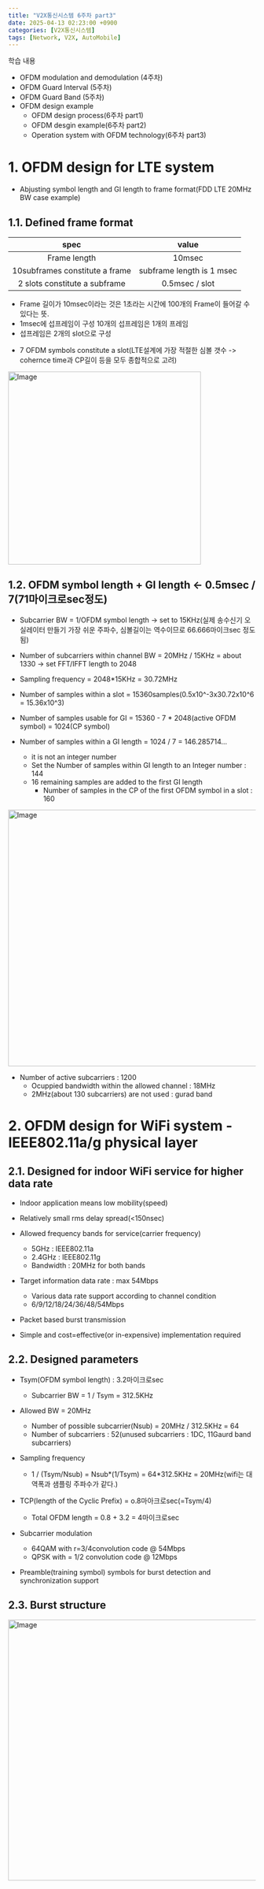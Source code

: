 ```yaml
---
title: "V2X통신시스템 6주차 part3"
date: 2025-04-13 02:23:00 +0900
categories: [V2X통신시스템]
tags: [Network, V2X, AutoMobile]
---
```


학습 내용
- OFDM modulation and demodulation (4주차)
- OFDM Guard Interval (5주차)
- OFDM Guard Band (5주차)
- OFDM design example
    - OFDM design process(6주차 part1)
    - OFDM desgin example(6주차 part2)
    - Operation system with OFDM technology(6주차 part3)

# 1. OFDM design for LTE system
- Abjusting symbol length and GI length to frame format(FDD LTE 20MHz BW case example)

## 1.1. Defined frame format

|spec|value|
|:----:|:----:|
|Frame length|10msec|
|10subframes constitute a frame|subframe length is 1 msec|
|2 slots constitute a subframe|0.5msec / slot|

* Frame 길이가 10msec이라는 것은 1초라는 시간에 100개의 Frame이 들어갈 수 있다는 뜻.
* 1msec에 섭프레임이 구성 10개의 섭프레임은 1개의 프레임
* 섭프레임은 2개의 slot으로 구성

- 7 OFDM symbols constitute a slot(LTE설계에 가장 적절한 심볼 갯수 -> cohernce time과 CP길이 등을 모두 종합적으로 고려)

<img width="392" alt="Image" src="https://github.com/user-attachments/assets/1e43adcf-e141-4e6c-a23c-1361eade6a3a" />

## 1.2. OFDM symbol length + GI length <- 0.5msec / 7(71마이크로sec정도)
- Subcarrier BW = 1/OFDM symbol length -> set to 15KHz(실제 송수신기 오실레이터 만들기 가장 쉬운 주파수, 심볼길이는 역수이므로 66.666마이크sec 정도됨)
- Number of subcarriers within channel BW = 20MHz / 15KHz = about 1330 -> set FFT/IFFT length to 2048
- Sampling frequency = 2048*15KHz = 30.72MHz
- Number of samples within a slot = 15360samples(0.5x10^-3x30.72x10^6 = 15.36x10^3)
- Number of samples usable for GI = 15360 - 7 * 2048(active OFDM symbol) = 1024(CP symbol)

- Number of samples within a GI length = 1024 / 7 = 146.285714...
    - it is not an integer number
    - Set the Number of samples within GI length to an Integer number : 144
    - 16 remaining samples are added to the first GI length
        - Number of samples in the CP of the first OFDM symbol in a slot : 160

<img width="521" alt="Image" src="https://github.com/user-attachments/assets/9bdc3b57-d676-4d13-8eb3-c85419ccc540" />

- Number of active subcarriers : 1200
    - Ocuppied bandwidth within the allowed channel : 18MHz
    - 2MHz(about 130 subcarriers) are not used : gurad band

# 2. OFDM design for WiFi system - IEEE802.11a/g physical layer

## 2.1. Designed for indoor WiFi service for higher data rate
- Indoor application means low mobility(speed)
- Relatively small rms delay spread(<150nsec)
- Allowed frequency bands for service(carrier frequency)
    - 5GHz : IEEE802.11a
    - 2.4GHz : IEEE802.11g
    - Bandwidth : 20MHz for both bands

- Target information data rate : max 54Mbps
    - Various data rate support according to channel condition
    - 6/9/12/18/24/36/48/54Mbps

- Packet based burst transmission
- Simple and cost=effective(or in-expensive) implementation required

## 2.2. Designed parameters
- Tsym(OFDM symbol length) : 3.2마이크로sec
    - Subcarrier BW = 1 / Tsym = 312.5KHz
- Allowed BW = 20MHz
    - Number of possible subcarrier(Nsub) = 20MHz / 312.5KHz = 64
    - Number of subcarriers : 52(unused subcarriers : 1DC, 11Gaurd band subcarriers)
- Sampling frequency
    - 1 / (Tsym/Nsub) = Nsub*(1/Tsym) = 64*312.5KHz = 20MHz(wifi는 대역폭과 샘플링 주파수가 같다.)

- TCP(length of the Cyclic Prefix) = o.8마아크로sec(=Tsym/4)
    - Total OFDM length = 0.8 + 3.2 = 4마이크로sec
- Subcarrier modulation
    - 64QAM with r=3/4convolution code @ 54Mbps
    - QPSK with = 1/2 convolution code @ 12Mbps
- Preamble(training symbol) symbols for burst detection and synchronization support

## 2.3. Burst structure

<img width="530" alt="Image" src="https://github.com/user-attachments/assets/46f17b74-3b68-4dd8-a09d-ff1ecdd1d8a7" />